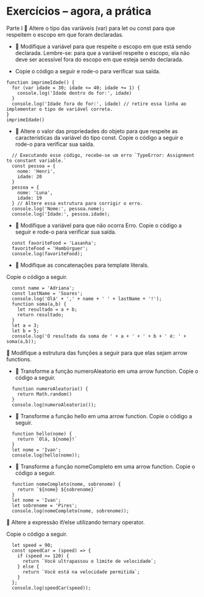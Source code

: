 # Exercícios – agora, a prática
Parte I
🚀 Altere o tipo das variáveis (var) para let ou const para que respeitem o escopo em que foram declaradas.

* 🚀 Modifique a variável para que respeite o escopo em que está sendo declarada. Lembre-se: para que a variável respeite o escopo, ela não deve ser acessível fora do escopo em que esteja sendo declarada.

* Copie o código a seguir e rode-o para verificar sua saída.

```
function imprimeIdade() {
  for (var idade = 30; idade <= 40; idade += 1) {
    console.log('Idade dentro do for:', idade)
  }
  console.log('Idade fora do for:', idade) // retire essa linha ao implementar o tipo de variável correta.
}
imprimeIdade()
```

* 🚀 Altere o valor das propriedades do objeto para que respeite as características da variável do tipo const.
Copie o código a seguir e rode-o para verificar sua saída.

```
  // Executando esse código, recebe-se um erro `TypeError: Assignment to constant variable.`
  const pessoa = {
    nome: 'Henri',
    idade: 20
  }
  pessoa = {
    nome: 'Luna',
    idade: 19
  } // Altere essa estrutura para corrigir o erro.
  console.log('Nome:', pessoa.nome);
  console.log('Idade:', pessoa.idade);
  ```
  * 🚀 Modifique a variável para que não ocorra Erro.
Copie o código a seguir e rode-o para verificar sua saída.

```
  const favoriteFood = 'Lasanha';
  favoriteFood = 'Hambúrguer';
  console.log(favoriteFood);
  ```
  * 🚀 Modifique as concatenações para template literals.

Copie o código a seguir.

```
  const name = 'Adriana';
  const lastName = 'Soares';
  console.log('Olá' + ',' + name + ' ' + lastName + '!');
  function soma(a,b) {
    let resultado = a + b;
    return resultado;
  }
  let a = 3;
  let b = 5;
  console.log('O resultado da soma de ' + a + ' + ' + b + ' é: ' + soma(a,b));
  ```
  🚀 Modifique a estrutura das funções a seguir para que elas sejam arrow functions.

* 🚀 Transforme a função numeroAleatorio em uma arrow function.
Copie o código a seguir.

```
  function numeroAleatorio() {
    return Math.random()
  }
  console.log(numeroAleatorio());
```
* 🚀 Transforme a função hello em uma arrow function.
Copie o código a seguir.

```
  function hello(nome) {
    return `Olá, ${nome}!`
  }
  let nome = 'Ivan';
  console.log(hello(nome));
```

* 🚀 Transforme a função nomeCompleto em uma arrow function.
Copie o código a seguir.

```
  function nomeCompleto(nome, sobrenome) {
    return `${nome} ${sobrenome}`
  }
  let nome = 'Ivan';
  let sobrenome = 'Pires';
  console.log(nomeCompleto(nome, sobrenome));
```

🚀 Altere a expressão if/else utilizando ternary operator.

Copie o código a seguir.

```
  let speed = 90;
  const speedCar = (speed) => {
    if (speed >= 120) {
      return `Você ultrapassou o limite de velocidade`;
    } else {
      return `Você está na velocidade permitida`;
    }
  };
  console.log(speedCar(speed));
```